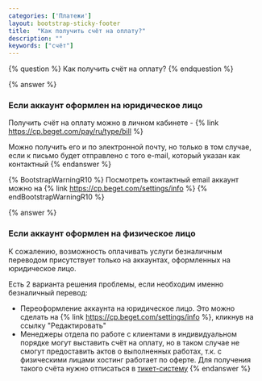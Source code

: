 ```yaml
---
categories: ['Платежи']
layout: bootstrap-sticky-footer
title:  "Как получить счёт на оплату?"
description: ""
keywords: ["счёт"]
--- 
```

{% question %}
Как получить счёт на оплату?
{% endquestion %}

{% answer %}
### Если аккаунт оформлен на юридическое лицо

Получить счёт на оплату можно в личном кабинете - {% link https://cp.beget.com/pay/ru/type/bill %}
 
Можно получить его и по электронной почту, но только в том случае, если к письмо будет отправлено с того e-mail, который указан как контактный
{% endanswer %}

{% BootstrapWarningR10 %}
Посмотреть контактный email аккаунт можно на {% link https://cp.beget.com/settings/info %}
{% endBootstrapWarningR10 %}

{% answer %}
### Если аккаунт оформлен на физическое лицо

К сожалению, возможность оплачивать услуги безналичным переводом присутствует только на аккаунтах, оформленных на юридическое лицо. 

Есть 2 варианта решения проблемы, если необходим именно безналичный перевод:

- Переоформление аккаунта на юридическое лицо. Это можно сделать на {% link https://cp.beget.com/settings/info %}, кликнув на ссылку "Редактировать"
- Менеджеры отдела по работе с клиентами в индивидуальном порядке могут выставить счёт на оплату, но в таком случае не смогут предоставить актов о выполненных работах, т.к. с физическими лицами хостинг работает по оферте. Для получения такого счёта нужно отписаться в [тикет-систему](https://cp.beget.com/support)
{% endanswer %}
